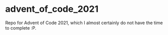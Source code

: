 # advent_of_code_2021
Repo for Advent of Code 2021, which I almost certainly do not have the time to complete :P.

